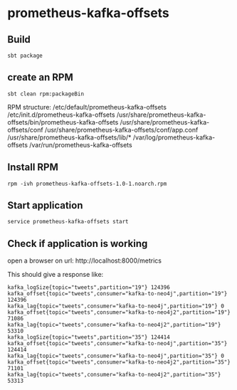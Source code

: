 # prometheus-kafka-offsets

## Build
    sbt package


## create an RPM

    sbt clean rpm:packageBin

RPM structure:
    /etc/default/prometheus-kafka-offsets
    /etc/init.d/prometheus-kafka-offsets
    /usr/share/prometheus-kafka-offsets/bin/prometheus-kafka-offsets
    /usr/share/prometheus-kafka-offsets/conf
    /usr/share/prometheus-kafka-offsets/conf/app.conf
    /usr/share/prometheus-kafka-offsets/lib/*
    /var/log/prometheus-kafka-offsets
    /var/run/prometheus-kafka-offsets

## Install RPM

    rpm -ivh prometheus-kafka-offsets-1.0-1.noarch.rpm
    
## Start application

    service prometheus-kafka-offsets start
    
## Check if application is working

open a browser on url: http://localhost:8000/metrics

This should give a response like:

    kafka_logSize{topic="tweets",partition="19"} 124396
    kafka_offset{topic="tweets",consumer="kafka-to-neo4j",partition="19"} 124396
    kafka_lag{topic="tweets",consumer="kafka-to-neo4j",partition="19"} 0
    kafka_offset{topic="tweets",consumer="kafka-to-neo4j2",partition="19"} 71086
    kafka_lag{topic="tweets",consumer="kafka-to-neo4j2",partition="19"} 53310
    kafka_logSize{topic="tweets",partition="35"} 124414
    kafka_offset{topic="tweets",consumer="kafka-to-neo4j",partition="35"} 124414
    kafka_lag{topic="tweets",consumer="kafka-to-neo4j",partition="35"} 0
    kafka_offset{topic="tweets",consumer="kafka-to-neo4j2",partition="35"} 71101
    kafka_lag{topic="tweets",consumer="kafka-to-neo4j2",partition="35"} 53313
